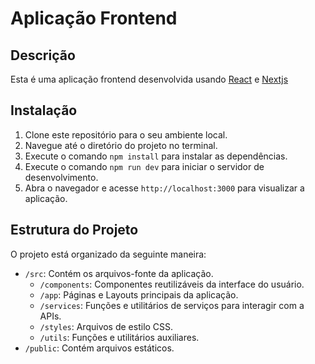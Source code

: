 # Aplicação Frontend

## Descrição

Esta é uma aplicação frontend desenvolvida usando [React](https://reactjs.org/) e [Nextjs](https://nextjs.org/)

## Instalação

1. Clone este repositório para o seu ambiente local.
2. Navegue até o diretório do projeto no terminal.
3. Execute o comando `npm install` para instalar as dependências.
4. Execute o comando `npm run dev` para iniciar o servidor de desenvolvimento.
5. Abra o navegador e acesse `http://localhost:3000` para visualizar a aplicação.

## Estrutura do Projeto

O projeto está organizado da seguinte maneira:

- `/src`: Contém os arquivos-fonte da aplicação.
  - `/components`: Componentes reutilizáveis da interface do usuário.
  - `/app`: Páginas e Layouts principais da aplicação.
  - `/services`: Funções e utilitários de serviços para interagir com a APIs.
  - `/styles`: Arquivos de estilo CSS.
  - `/utils`: Funções e utilitários auxiliares.
- `/public`: Contém arquivos estáticos.
